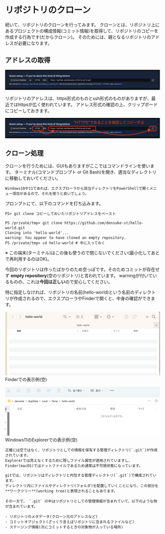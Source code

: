 # リポジトリのクローン

続いて、リポジトリのクローンを行ってみます。
クローンとは、リポジトリ上にあるプロジェクトの構成情報(コミット情報)を取得して、リポジトリのコピーを作成する行為です(だからクローン)。
そのためには、親となるリポジトリのアドレスが必要になります。

## アドレスの取得

![](images/repo-addr.png)

リポジトリのアドレスは、https形式のものとssh形式のものがありますが、最近ではhttpsが広く使われています。
アドレス形式の確認の上、クリップボードにコピーしておきます。

![](images/repo-addr-annotated.png)

## クローン処理

クローンを行うためには、GUIもありますがここではコマンドラインを使います。
ターミナル(コマンドプロンプト or Git Bash)を開き、適当なディレクトリに移動しておいてください。

```{tip}
Windows10や11であれば、エクスプローラから該当ディレクトリをPowerShellで開くメニュー項目があるので、それを使うと良いでしょう。
```

プロンプトにて、以下のコマンドを打ち込みます。

```pwsh
PS> git clone コピーしておいたリポジトリアドレスをペースト
```

```pwsh
PS /private/tmp> git clone https://github.com/densuke-st/hello-world.git
Cloning into 'hello-world'...
warning: You appear to have cloned an empty repository.
PS /private/tmp> cd hello-world # 中に入っておく
```

※ この端末(ターミナル)はこの後も使うので閉じないでください(最小化してあとで再利用するのはOK)。

今回のリポジトリは作ったばかりのため空っぽです。そのためコミットが存在せず **empty repository**(空のリポジトリ)と言われています。
warningが付いているものの、これは**今回は正しい**ので安心してください。

特に指定しなければ、リポジトリの名前(hello-world)という名前のディレクトリが作成されるので、エクスプローラやFinderで開くと、中身の確認ができます。

![Finderでの表示例(空)](images/repo-finder.png)
Finderでの表示例(空)

![Explorerでの表示例(空)](images/repo-explorer11.png)
Windows11のExplorerでの表示例(空)

```{tip}
正確には空ではなく、リポジトリとしての情報を保有する管理ディレクトリ(`.git`)が作成されています。
Explorerでは見えなくするために隠しファイル属性が適用されていますし、Finder(macOS)ではドットファイルであるため通常は不可視状態になっています。
```

```{tip}
gitでは、リポジトリはディレクトリと内包する管理ディレクトリ(`.git`)で構成されています。
ディレクトリ内にファイルやディレクトリ(フォルダ)を配置していくことになり、この部分を**ワークツリー**(working tree)と表現されることもあります。

その一方で、 `.git` の中はリポジトリとしての管理情報が含まれていて、以下のような物が含まれています。

- リポジトリのメタデータ(クローン元のアドレスなど)
- コミットオブジェクト(ざっくり言えばリポジトリに含まれるファイルなど)
- ステージング情報(次にコミットするときの対象物が入っている場所)
```
